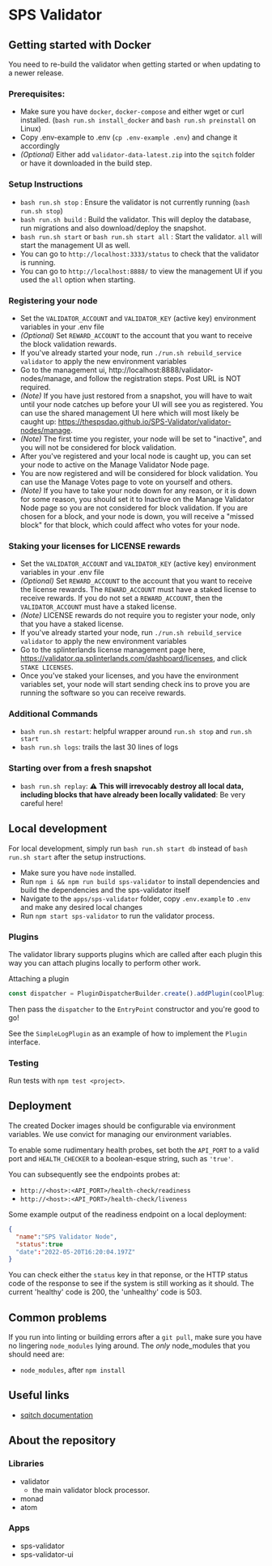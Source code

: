 # SPS Validator
## Getting started with Docker

You need to re-build the validator when getting started or when updating to a newer release.

### Prerequisites:

- Make sure you have `docker`, `docker-compose` and either wget or curl installed. (`bash run.sh install_docker` and `bash run.sh preinstall` on Linux)
- Copy .env-example to .env (`cp .env-example .env`) and change it accordingly
- _(Optional)_ Either add `validator-data-latest.zip` into the `sqitch` folder or have it downloaded in the build step.

### Setup Instructions

- `bash run.sh stop`     : Ensure the validator is not currently running (`bash run.sh stop`)
- `bash run.sh build`    : Build the validator.  This will deploy the database, run migrations and also download/deploy the snapshot.
- `bash run.sh start` or `bash run.sh start all` : Start the validator. `all` will start the management UI as well.
- You can go to `http://localhost:3333/status` to check that the validator is running.
- You can go to `http://localhost:8888/` to view the management UI if you used the `all` option when starting.

### Registering your node

- Set the `VALIDATOR_ACCOUNT` and `VALIDATOR_KEY` (active key) environment variables in your .env file
- _(Optional)_ Set `REWARD_ACCOUNT` to the account that you want to receive the block validation rewards.
- If you've already started your node, run `./run.sh rebuild_service validator` to apply the new environment variables
- Go to the management ui, http://localhost:8888/validator-nodes/manage, and follow the registration steps. Post URL is NOT required.
- _(Note)_ If you have just restored from a snapshot, you will have to wait until your node catches up before your UI will see you as registered. You can use the shared management UI here which will most likely be caught up: https://thespsdao.github.io/SPS-Validator/validator-nodes/manage.
- _(Note)_ The first time you register, your node will be set to "inactive", and you will not be considered for block validation.
- After you've registered and your local node is caught up, you can set your node to active on the Manage Validator Node page.
- You are now registered and will be considered for block validation. You can use the Manage Votes page to vote on yourself and others.
- _(Note)_ If you have to take your node down for any reason, or it is down for some reason, you should set it to Inactive on the Manage Validator Node page so you are not considered for block validation. If you are chosen for a block, and your node is down, you will receive a "missed block" for that block, which could affect who votes for your node.

### Staking your licenses for LICENSE rewards

- Set the `VALIDATOR_ACCOUNT` and `VALIDATOR_KEY` (active key) environment variables in your .env file
- _(Optional)_ Set `REWARD_ACCOUNT` to the account that you want to receive the license rewards. The `REWARD_ACCOUNT` must have a staked license to receive rewards. If you do not set a `REWARD_ACCOUNT`, then the `VALIDATOR_ACCOUNT` must have a staked license.
- _(Note)_ LICENSE rewards do not require you to register your node, only that you have a staked license.
- If you've already started your node, run `./run.sh rebuild_service validator` to apply the new environment variables
- Go to the splinterlands license management page here, https://validator.qa.splinterlands.com/dashboard/licenses, and click `STAKE LICENSES`.
- Once you've staked your licenses, and you have the environment variables set, your node will start sending check ins to prove you are running the software so you can receive rewards.

### Additional Commands

- `bash run.sh restart`: helpful wrapper around `run.sh stop` and `run.sh start`
- `bash run.sh logs`: trails the last 30 lines of logs

### Starting over from a fresh snapshot

- `bash run.sh replay`:  :warning: **This will irrevocably destroy all local data, including blocks that have already been locally validated**: Be very careful here!

## Local development

For local development, simply run `bash run.sh start db` instead of `bash run.sh start` after the setup instructions.

- Make sure you have `node` installed.
- Run `npm i && npm run build sps-validator` to install dependencies and build the dependencies and the sps-validator itself
- Navigate to the `apps/sps-validator` folder, copy `.env.example` to `.env` and make any desired local changes
- Run `npm start sps-validator` to run the validator process.

### Plugins

The validator library supports plugins which are called after each plugin this way you can attach plugins locally to perform
other work.

Attaching a plugin
```typescript
const dispatcher = PluginDispatcherBuilder.create().addPlugin(coolPlugin).build();
```
Then pass the `dispatcher` to the `EntryPoint` constructor and you're good to go!

See the `SimpleLogPlugin` as an example of how to implement the `Plugin` interface.

### Testing
Run tests with `npm test <project>`.

## Deployment
The created Docker images should be configurable via environment variables. 
We use convict for managing our environment variables.

To enable some rudimentary health probes, set both the `API_PORT` to a
valid port and `HEALTH_CHECKER` to a boolean-esque string, such as
`'true'`. 

You can subsequently see the endpoints probes at:
- `http://<host>:<API_PORT>/health-check/readiness`
- `http://<host>:<API_PORT>/health-check/liveness`

Some example output of the readiness endpoint on a local deployment:
```json
{
  "name":"SPS Validator Node",
  "status":true
  "date":"2022-05-20T16:20:04.197Z"
}
```

You can check either the `status` key in that reponse, or the HTTP status code of the response to see if the system is still working as it should.
The current 'healthy' code is 200, the 'unhealthy' code is 503.

## Common problems
If you run into linting or building errors after a `git pull`, make sure you have no lingering `node_modules` lying around.
The _only_ node_modules that you should need are:
- `node_modules`, after `npm install`

## Useful links
- [sqitch documentation](https://sqitch.org/docs/)

## About the repository

### Libraries

- validator
  - the main validator block processor.
- monad
- atom

### Apps
- sps-validator
- sps-validator-ui
